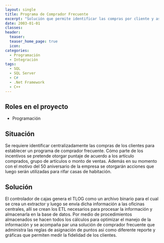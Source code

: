 ```yaml
---
layout: single
title: Programa de Comprador Frecuente
excerpt: "Solución que permite identificar las compras por cliente y asignar puntos de acuerdo a artículos comprados, grupo de artículos o por monto de compras."
date: 2003-01-01
classes: 
header: 
  teaser: 
  teaser_home_page: true
  icon: 
categories:
  - Programación
  - Integración
tags:  
  - SQL
  - SQL Server
  - C#
  - .Net Framework
  - C++
---
```


## Roles en el proyecto

- Programación

## Situación

Se requiere identificar centralizadamente las compras de los clientes para establecer un programa de comprador frecuente. Cómo parte de los incentivos se pretende otorgar puntaje de acuerdo a los artículo comprados, grupo de artículos o monto de ventas. Además en su momento con el motivo del 50 aniversario de la empresa se otorgarán acciones que luego serán utilizadas para rifar casas de habitación.

## Solución

El controlador de cajas genera el TLOG como un archivo binario para el cual se crea un extractor y luego se envía dicha información a las oficinas centrales, allí se crean los ETL necesarios para procesar la información y almacenarla en la base de datos. Por medio de procedimientos almacenados se hacen todos los cálculos para optimizar el manejo de la información y se acompaña par una solución de comprador frecuente que administra las reglas de asignación de puntos asi como diferente reporte y gráficas que permiten medir la fidelidad de los clientes.

